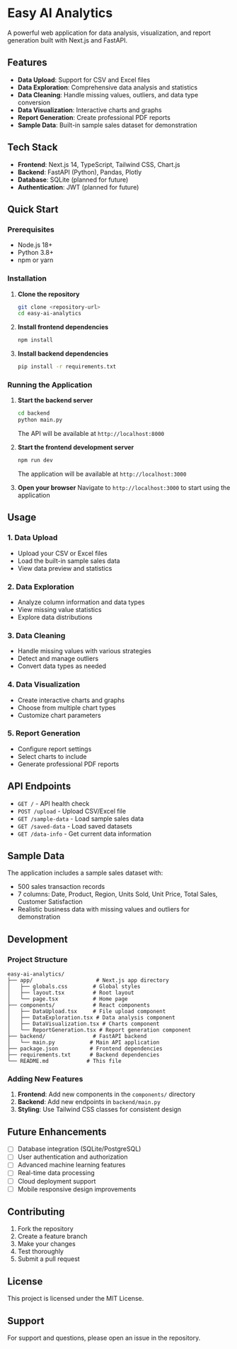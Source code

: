 # Easy AI Analytics

A powerful web application for data analysis, visualization, and report generation built with Next.js and FastAPI.

## Features

- **Data Upload**: Support for CSV and Excel files
- **Data Exploration**: Comprehensive data analysis and statistics
- **Data Cleaning**: Handle missing values, outliers, and data type conversion
- **Data Visualization**: Interactive charts and graphs
- **Report Generation**: Create professional PDF reports
- **Sample Data**: Built-in sample sales dataset for demonstration

## Tech Stack

- **Frontend**: Next.js 14, TypeScript, Tailwind CSS, Chart.js
- **Backend**: FastAPI (Python), Pandas, Plotly
- **Database**: SQLite (planned for future)
- **Authentication**: JWT (planned for future)

## Quick Start

### Prerequisites

- Node.js 18+ 
- Python 3.8+
- npm or yarn

### Installation

1. **Clone the repository**
   ```bash
   git clone <repository-url>
   cd easy-ai-analytics
   ```

2. **Install frontend dependencies**
   ```bash
   npm install
   ```

3. **Install backend dependencies**
   ```bash
   pip install -r requirements.txt
   ```

### Running the Application

1. **Start the backend server**
   ```bash
   cd backend
   python main.py
   ```
   The API will be available at `http://localhost:8000`

2. **Start the frontend development server**
   ```bash
   npm run dev
   ```
   The application will be available at `http://localhost:3000`

3. **Open your browser**
   Navigate to `http://localhost:3000` to start using the application

## Usage

### 1. Data Upload
- Upload your CSV or Excel files
- Load the built-in sample sales data
- View data preview and statistics

### 2. Data Exploration
- Analyze column information and data types
- View missing value statistics
- Explore data distributions

### 3. Data Cleaning
- Handle missing values with various strategies
- Detect and manage outliers
- Convert data types as needed

### 4. Data Visualization
- Create interactive charts and graphs
- Choose from multiple chart types
- Customize chart parameters

### 5. Report Generation
- Configure report settings
- Select charts to include
- Generate professional PDF reports

## API Endpoints

- `GET /` - API health check
- `POST /upload` - Upload CSV/Excel file
- `GET /sample-data` - Load sample sales data
- `GET /saved-data` - Load saved datasets
- `GET /data-info` - Get current data information

## Sample Data

The application includes a sample sales dataset with:
- 500 sales transaction records
- 7 columns: Date, Product, Region, Units Sold, Unit Price, Total Sales, Customer Satisfaction
- Realistic business data with missing values and outliers for demonstration

## Development

### Project Structure
```
easy-ai-analytics/
├── app/                    # Next.js app directory
│   ├── globals.css        # Global styles
│   ├── layout.tsx         # Root layout
│   └── page.tsx           # Home page
├── components/            # React components
│   ├── DataUpload.tsx     # File upload component
│   ├── DataExploration.tsx # Data analysis component
│   ├── DataVisualization.tsx # Charts component
│   └── ReportGeneration.tsx # Report generation component
├── backend/               # FastAPI backend
│   └── main.py           # Main API application
├── package.json          # Frontend dependencies
├── requirements.txt      # Backend dependencies
└── README.md            # This file
```

### Adding New Features

1. **Frontend**: Add new components in the `components/` directory
2. **Backend**: Add new endpoints in `backend/main.py`
3. **Styling**: Use Tailwind CSS classes for consistent design

## Future Enhancements

- [ ] Database integration (SQLite/PostgreSQL)
- [ ] User authentication and authorization
- [ ] Advanced machine learning features
- [ ] Real-time data processing
- [ ] Cloud deployment support
- [ ] Mobile responsive design improvements

## Contributing

1. Fork the repository
2. Create a feature branch
3. Make your changes
4. Test thoroughly
5. Submit a pull request

## License

This project is licensed under the MIT License.

## Support

For support and questions, please open an issue in the repository. 
